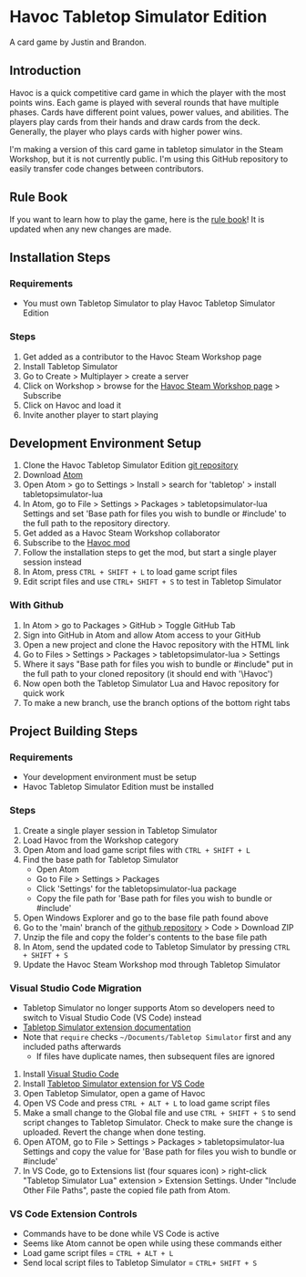 # Havoc Tabletop Simulator Edition

A card game by Justin and Brandon.

## Introduction

  Havoc is a quick competitive card game in which the player with the most points wins. Each game is played with several rounds that have multiple phases. Cards have different point values, power values, and abilities. The players play cards from their hands and draw cards from the deck. Generally, the player who plays cards with higher power wins.

  I'm making a version of this card game in tabletop simulator in the Steam Workshop, but it is not currently public. I'm using this GitHub repository to easily transfer code changes between contributors.

## Rule Book

If you want to learn how to play the game, here is the [rule book](https://docs.google.com/document/d/1foQJ5_BKYie_It4hxwMqEcR7xeiID4BLHJoUC3gFIMc/edit?usp=sharing)! It is updated when any new changes are made.

## Installation Steps

### Requirements

- You must own Tabletop Simulator to play Havoc Tabletop Simulator Edition

### Steps

1. Get added as a contributor to the Havoc Steam Workshop page
1. Install Tabletop Simulator
1. Go to Create > Multiplayer > create a server
1. Click on Workshop > browse for the [Havoc Steam Workshop page](https://steamcommunity.com/sharedfiles/filedetails/?id=2723093390&searchtext=Havoc) > Subscribe
1. Click on Havoc and load it
1. Invite another player to start playing

## Development Environment Setup

1. Clone the Havoc Tabletop Simulator Edition [git repository](https://github.com/Justin-YCheese/Havoc)
1. Download [Atom](https://atom.io/)
1. Open Atom > go to Settings > Install > search for 'tabletop' > install tabletopsimulator-lua
1. In Atom, go to File > Settings > Packages > tabletopsimulator-lua Settings and set 'Base path for files you wish to bundle or #include' to the full path to the repository directory.
1. Get added as a Havoc Steam Workshop collaborator
1. Subscribe to the [Havoc mod](https://steamcommunity.com/sharedfiles/filedetails/?id=2723093390&searchtext=Havoc)
1. Follow the installation steps to get the mod, but start a single player session instead
1. In Atom, press `CTRL + SHIFT + L` to load game script files
1. Edit script files and use `CTRL+ SHIFT + S` to test in Tabletop Simulator

### With Github

1. In Atom > go to Packages > GitHub > Toggle GitHub Tab
1. Sign into GitHub in Atom and allow Atom access to your GitHub
1. Open a new project and clone the Havoc repository with the HTML link
1. Go to Files > Settings > Packages > tabletopsimulator-lua > Settings
1. Where it says "Base path for files you wish to bundle or #include" put
in the full path to your cloned repository (it should end with '\Havoc')
1. Now open both the Tabletop Simulator Lua and Havoc repository for quick work
1. To make a new branch, use the branch options of the bottom right tabs

## Project Building Steps

### Requirements

- Your development environment must be setup
- Havoc Tabletop Simulator Edition must be installed

### Steps

1. Create a single player session in Tabletop Simulator
1. Load Havoc from the Workshop category
1. Open Atom and load game script files with `CTRL + SHIFT + L`
1. Find the base path for Tabletop Simulator
    - Open Atom
    - Go to File > Settings > Packages
    - Click 'Settings' for the tabletopsimulator-lua package
    - Copy the file path for 'Base path for files you wish to bundle or #include'
1. Open Windows Explorer and go to the base file path found above
1. Go to the 'main' branch of the [github repository](https://github.com/Justin-YCheese/Havoc) > Code > Download ZIP
1. Unzip the file and copy the folder's contents to the base file path
1. In Atom, send the updated code to Tabletop Simulator by pressing `CTRL + SHIFT + S`
1. Update the Havoc Steam Workshop mod through Tabletop Simulator

### Visual Studio Code Migration

- Tabletop Simulator no longer supports Atom so developers need to switch to Visual Studio Code (VS Code) instead
- [Tabletop Simulator extension documentation](https://tts-vscode.rolandostar.com/extension/setup)
- Note that `require` checks `~/Documents/Tabletop Simulator` first and any included paths afterwards
  - If files have duplicate names, then subsequent files are ignored

1. Install [Visual Studio Code](https://code.visualstudio.com/download)
1. Install [Tabletop Simulator extension for VS Code](https://marketplace.visualstudio.com/items?itemName=rolandostar.tabletopsimulator-lua)
1. Open Tabletop Simulator, open a game of Havoc
1. Open VS Code and press `CTRL + ALT + L` to load game script files
1. Make a small change to the Global file and use `CTRL + SHIFT + S` to send script changes to Tabletop Simulator. Check to make sure the change is uploaded. Revert the change when done testing.
1. Open ATOM, go to File > Settings > Packages > tabletopsimulator-lua Settings and copy the value for 'Base path for files you wish to bundle or #include'
1. In VS Code, go to Extensions list (four squares icon) > right-click "Tabletop Simulator Lua" extension > Extension Settings. Under "Include Other File Paths", paste the copied file path from Atom.

### VS Code Extension Controls

- Commands have to be done while VS Code is active
- Seems like Atom cannot be open while using these commands either
- Load game script files = `CTRL + ALT + L`
- Send local script files to Tabletop Simulator = `CTRL+ SHIFT + S`
